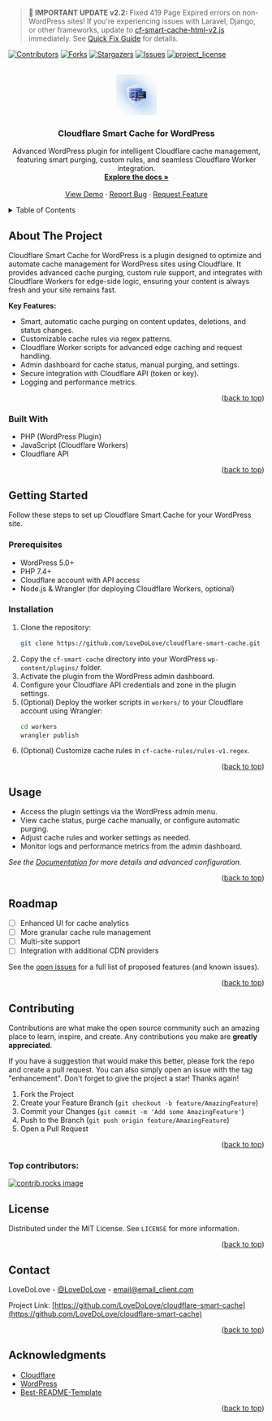 <!-- Improved compatibility of back to top link: See: https://github.com/othneildrew/Best-README-Template/pull/73 -->
<a id="readme-top"></a>

> **🚨 IMPORTANT UPDATE v2.2:** Fixed 419 Page Expired errors on non-WordPress sites! If you're experiencing issues with Laravel, Django, or other frameworks, update to [cf-smart-cache-html-v2.js](workers/cf-smart-cache-html-v2.js) immediately. See [Quick Fix Guide](QUICK_FIX_419.md) for details.

[![Contributors][contributors-shield]][contributors-url]
[![Forks][forks-shield]][forks-url]
[![Stargazers][stars-shield]][stars-url]
[![Issues][issues-shield]][issues-url]
[![project_license][license-shield]][license-url]

<br />
<div align="center">
  <a href="https://github.com/LoveDoLove/cloudflare-smart-cache">
    <img src="images/logo.png" alt="Logo" width="80" height="80">
  </a>

<h3 align="center">Cloudflare Smart Cache for WordPress</h3>

  <p align="center">
    Advanced WordPress plugin for intelligent Cloudflare cache management, featuring smart purging, custom rules, and seamless Cloudflare Worker integration.
    <br />
    <a href="https://github.com/LoveDoLove/cloudflare-smart-cache"><strong>Explore the docs »</strong></a>
    <br />
    <br />
    <a href="https://github.com/LoveDoLove/cloudflare-smart-cache">View Demo</a>
    &middot;
    <a href="https://github.com/LoveDoLove/cloudflare-smart-cache/issues/new?labels=bug&template=bug-report---.md">Report Bug</a>
    &middot;
    <a href="https://github.com/LoveDoLove/cloudflare-smart-cache/issues/new?labels=enhancement&template=feature-request---.md">Request Feature</a>
  </p>
</div>

<details>
  <summary>Table of Contents</summary>
  <ol>
    <li>
      <a href="#about-the-project">About The Project</a>
      <ul>
        <li><a href="#built-with">Built With</a></li>
      </ul>
    </li>
    <li>
      <a href="#getting-started">Getting Started</a>
      <ul>
        <li><a href="#prerequisites">Prerequisites</a></li>
        <li><a href="#installation">Installation</a></li>
      </ul>
    </li>
    <li><a href="#usage">Usage</a></li>
    <li><a href="#roadmap">Roadmap</a></li>
    <li><a href="#contributing">Contributing</a></li>
    <li><a href="#license">License</a></li>
    <li><a href="#contact">Contact</a></li>
    <li><a href="#acknowledgments">Acknowledgments</a></li>
  </ol>
</details>

## About The Project

Cloudflare Smart Cache for WordPress is a plugin designed to optimize and automate cache management for WordPress sites using Cloudflare. It provides advanced cache purging, custom rule support, and integrates with Cloudflare Workers for edge-side logic, ensuring your content is always fresh and your site remains fast.

**Key Features:**
- Smart, automatic cache purging on content updates, deletions, and status changes.
- Customizable cache rules via regex patterns.
- Cloudflare Worker scripts for advanced edge caching and request handling.
- Admin dashboard for cache status, manual purging, and settings.
- Secure integration with Cloudflare API (token or key).
- Logging and performance metrics.

<p align="right">(<a href="#readme-top">back to top</a>)</p>

### Built With

* PHP (WordPress Plugin)
* JavaScript (Cloudflare Workers)
* Cloudflare API

<p align="right">(<a href="#readme-top">back to top</a>)</p>

## Getting Started

Follow these steps to set up Cloudflare Smart Cache for your WordPress site.

### Prerequisites

- WordPress 5.0+
- PHP 7.4+
- Cloudflare account with API access
- Node.js & Wrangler (for deploying Cloudflare Workers, optional)

### Installation

1. Clone the repository:
   ```sh
   git clone https://github.com/LoveDoLove/cloudflare-smart-cache.git
   ```
2. Copy the `cf-smart-cache` directory into your WordPress `wp-content/plugins/` folder.
3. Activate the plugin from the WordPress admin dashboard.
4. Configure your Cloudflare API credentials and zone in the plugin settings.
5. (Optional) Deploy the worker scripts in `workers/` to your Cloudflare account using Wrangler:
   ```sh
   cd workers
   wrangler publish
   ```
6. (Optional) Customize cache rules in `cf-cache-rules/rules-v1.regex`.

<p align="right">(<a href="#readme-top">back to top</a>)</p>

## Usage

- Access the plugin settings via the WordPress admin menu.
- View cache status, purge cache manually, or configure automatic purging.
- Adjust cache rules and worker settings as needed.
- Monitor logs and performance metrics from the admin dashboard.

_See the [Documentation](https://github.com/LoveDoLove/cloudflare-smart-cache) for more details and advanced configuration._

<p align="right">(<a href="#readme-top">back to top</a>)</p>

## Roadmap

- [ ] Enhanced UI for cache analytics
- [ ] More granular cache rule management
- [ ] Multi-site support
- [ ] Integration with additional CDN providers

See the [open issues](https://github.com/LoveDoLove/cloudflare-smart-cache/issues) for a full list of proposed features (and known issues).

<p align="right">(<a href="#readme-top">back to top</a>)</p>

## Contributing

Contributions are what make the open source community such an amazing place to learn, inspire, and create. Any contributions you make are **greatly appreciated**.

If you have a suggestion that would make this better, please fork the repo and create a pull request. You can also simply open an issue with the tag "enhancement".
Don't forget to give the project a star! Thanks again!

1. Fork the Project
2. Create your Feature Branch (`git checkout -b feature/AmazingFeature`)
3. Commit your Changes (`git commit -m 'Add some AmazingFeature'`)
4. Push to the Branch (`git push origin feature/AmazingFeature`)
5. Open a Pull Request

<p align="right">(<a href="#readme-top">back to top</a>)</p>

### Top contributors:

<a href="https://github.com/LoveDoLove/cloudflare-smart-cache/graphs/contributors">
  <img src="https://contrib.rocks/image?repo=LoveDoLove/cloudflare-smart-cache" alt="contrib.rocks image" />
</a>

## License

Distributed under the MIT License. See `LICENSE` for more information.

<p align="right">(<a href="#readme-top">back to top</a>)</p>

## Contact

LoveDoLove - [@LoveDoLove](https://twitter.com/twitter_handle) - email@email_client.com

Project Link: [https://github.com/LoveDoLove/cloudflare-smart-cache](https://github.com/LoveDoLove/cloudflare-smart-cache)

<p align="right">(<a href="#readme-top">back to top</a>)</p>

## Acknowledgments

* [Cloudflare](https://cloudflare.com)
* [WordPress](https://wordpress.org)
* [Best-README-Template](https://github.com/othneildrew/Best-README-Template)

<p align="right">(<a href="#readme-top">back to top</a>)</p>

<!-- MARKDOWN LINKS & IMAGES -->
[contributors-shield]: https://img.shields.io/github/contributors/LoveDoLove/cloudflare-smart-cache.svg?style=for-the-badge
[contributors-url]: https://github.com/LoveDoLove/cloudflare-smart-cache/graphs/contributors
[forks-shield]: https://img.shields.io/github/forks/LoveDoLove/cloudflare-smart-cache.svg?style=for-the-badge
[forks-url]: https://github.com/LoveDoLove/cloudflare-smart-cache/network/members
[stars-shield]: https://img.shields.io/github/stars/LoveDoLove/cloudflare-smart-cache.svg?style=for-the-badge
[stars-url]: https://github.com/LoveDoLove/cloudflare-smart-cache/stargazers
[issues-shield]: https://img.shields.io/github/issues/LoveDoLove/cloudflare-smart-cache.svg?style=for-the-badge
[issues-url]: https://github.com/LoveDoLove/cloudflare-smart-cache/issues
[license-shield]: https://img.shields.io/github/license/LoveDoLove/cloudflare-smart-cache.svg?style=for-the-badge
[license-url]: https://github.com/LoveDoLove/cloudflare-smart-cache/blob/master/LICENSE
[linkedin-shield]: https://img.shields.io/badge/-LinkedIn-black.svg?style=for-the-badge&logo=linkedin&colorB=555